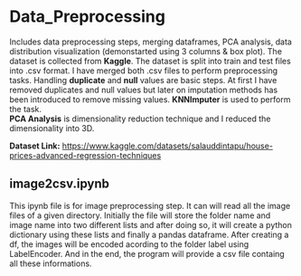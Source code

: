 # Data_Preprocessing
Includes data preprocessing steps, merging dataframes, PCA analysis, data distribution visualization (demonstarted using 3 columns & box plot). The dataset is collected from **Kaggle**. The dataset is split into train and test files into .csv format. I have merged both .csv files to perform preprocessing tasks. Handling **duplicate** and **null** values are basic steps. At first I have removed duplicates and null values but later on imputation methods has been introduced to remove missing values. **KNNImputer** is used to perform the task. <br>
**PCA Analysis** is dimensionality reduction technique and I reduced the dimensionality into 3D. <br>

**Dataset Link:** https://www.kaggle.com/datasets/salauddintapu/house-prices-advanced-regression-techniques
<br>
## image2csv.ipynb
This ipynb file is for image preprocessing step. It can will read all the image files of a given directory. Initially the file will store the folder name and image name into two different lists and after doing so, it will create a python dictionary using these lists and finally a pandas dataframe. After creating a df, the images will be encoded acording to the folder label using LabelEncoder. And in the end, the program will provide a csv file containg all these informations.
